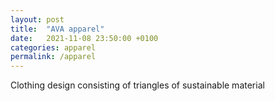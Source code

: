 ```yaml
---
layout: post
title:  "AVA apparel"
date:   2021-11-08 23:50:00 +0100
categories: apparel
permalink: /apparel
---
```

Clothing design consisting of triangles of sustainable material
